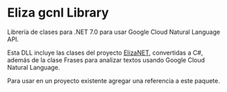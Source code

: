 # Eliza gcnl Library

Librería de clases para .NET 7.0 para usar Google Cloud Natural Language API.


Esta DLL incluye las clases del proyecto [ElizaNET](https://github.com/elGuille-info/ElizaNET), convertidas a C#, 
además de la clase Frases para analizar textos usando Google Cloud Natural Language.


Para usar en un proyecto existente agregar una referencia a este paquete.


